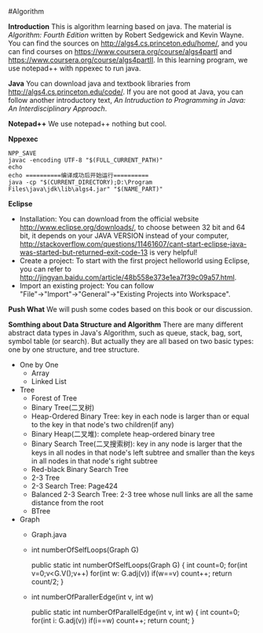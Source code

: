 ﻿#Algorithm

**Introduction** This is algorithm learning based on java. The material is *Algorithm: Fourth Edition* written by Robert Sedgewick and Kevin Wayne. You can find the sources on http://algs4.cs.princeton.edu/home/, and you can find courses on https://www.coursera.org/course/algs4partI and https://www.coursera.org/course/algs4partII. In this learning program, we use notepad++ with nppexec to run java.

**Java** You can download java and textbook libraries from http://algs4.cs.princeton.edu/code/. If you are not good at Java, you can follow another introductory text, *An Intruduction to Programming in Java: An Interdisciplinary Approach*.

**Notepad++** We use notepad++ nothing but cool.

**Nppexec** 
    
    NPP_SAVE
    javac -encoding UTF-8 "$(FULL_CURRENT_PATH)"
    echo
    echo ==========编译成功后开始运行========== 
    java -cp "$(CURRENT_DIRECTORY);D:\Program Files\java\jdk\lib\algs4.jar" "$(NAME_PART)"
    

**Eclipse** 
 - Installation: You can download from the official website http://www.eclipse.org/downloads/, to choose between 32 bit and 64 bit, it depends on your JAVA VERSION instead of your computer,  http://stackoverflow.com/questions/11461607/cant-start-eclipse-java-was-started-but-returned-exit-code-13 is very helpful! 
 - Create a project: To start with the first project helloworld using Eclipse, you can refer to http://jingyan.baidu.com/article/48b558e373e1ea7f39c09a57.html. 
 - Import an existing project: You can follow "File"→"Import"→"General"→"Existing Projects into Workspace".

**Push What** We will push some codes based on this book or our discussion.

**Somthing about Data Structure and Algorithm** There are many different abstract data types in Java's Algorithm, such as queue, stack, bag, sort, symbol table (or search). But actually they are all based on two basic types: one by one structure, and tree structure.
 - One by One
   - Array
   - Linked List
 - Tree
   - Forest of Tree
   - Binary Tree(二叉树)
   - Heap-Ordered Binary Tree: key in each node is larger than or equal to the key in that node's two children(if any)
   - Binary Heap(二叉堆): complete heap-ordered binary tree
   - Binary Search Tree(二叉搜索树): key in any node is larger that the keys in all nodes in that node's left subtree and smaller than the keys in all nodes in that node's right subtree
   - Red-black Binary Search Tree
   - 2-3 Tree
   - 2-3 Search Tree: Page424
   - Balanced 2-3 Search Tree: 2-3 tree whose null links are all the same distance from the root
   - BTree
 - Graph
   - Graph.java
   - int numberOfSelfLoops(Graph G)
      
     public static int numberOfSelfLoops(Graph G)
     {
	     int count=0;
	     for(int v=0;v<G.V();v++)
		     for(int w: G.adj(v))
			     if(w==v) count++;
		     return count/2;
     }
     
   - int numberOfParallerEdge(int v, int w)
     
     public static int numberOfParallelEdge(int v, int w)
     {
	     int count=0;
	     for(int i: G.adj(v))
		     if(i==w) count++;
	     return count;
     }
